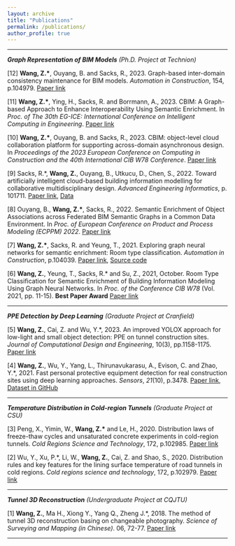 ```yaml
---
layout: archive
title: "Publications"
permalink: /publications/
author_profile: true
---
```


---------------------------------------------
​***Graph Representation of BIM Models** (Ph.D. Project at Technion)*

[12] **Wang, Z.\***, Ouyang, B. and Sacks, R., 2023. Graph-based inter-domain consistency maintenance for BIM models. *Automation in Construction*, 154, p.104979. [Paper link](https://doi.org/10.1016/j.autcon.2023.104979)

[11]   **Wang, Z.\***, Ying, H., Sacks, R. and Borrmann, A., 2023. CBIM: A Graph-based Approach to Enhance Interoperability Using Semantic Enrichment. In *Proc. of The 30th EG-ICE: International Conference on Intelligent Computing in Engineering*. [Paper link](https://www.ucl.ac.uk/bartlett/construction/sites/bartlett_construction/files/1339.pdf)

[10]  **Wang, Z.\***, Ouyang, B. and Sacks, R., 2023. CBIM: object-level cloud collaboration platform for supporting across-domain asynchronous design. In *Proceedings of the 2023 European Conference on Computing in Construction and the 40th International CIB W78 Conference*. [Paper link](https://ec-3.org/publications/conference/paper/?id=EC32023_189)

[9]  Sacks, R.\*, **Wang, Z.**, Ouyang, B., Utkucu, D., Chen, S., 2022. Toward artificially intelligent cloud-based building information modelling for collaborative multidisciplinary design. *Advanced Engineering Informatics*, p. 101711. [Paper link](https://doi.org/10.1016/j.aei.2022.101711), [Data](https://github.com/terry-oy/CBIM-position)

[8] Ouyang, B., **Wang, Z.\***, Sacks, R., 2022. Semantic Enrichment of Object Associations across Federated BIM Semantic Graphs in a Common Data Environment. In *Proc. of European Conference on Product and Process Modeling (ECPPM) 2022*. [Paper link](https://www.researchgate.net/publication/363700471_Semantic_Enrichment_of_Object_Associations_across_Federated_BIM_Semantic_Graphs_in_a_Common_Data_Environment)

[7] **Wang, Z.\***, Sacks, R. and Yeung, T., 2021. Exploring graph neural networks for semantic enrichment: Room type classification. *Automation in Construction*, p.104039. [Paper link](https://www.sciencedirect.com/science/article/abs/pii/S0926580521004908), [Source code](https://github.com/ZijianWang1995/SAGE-E)

[6] **Wang, Z.**, Yeung, T., Sacks, R.\* and Su, Z., 2021, October. Room Type Classification for Semantic Enrichment of Building Information Modeling Using Graph Neural Networks. In *Proc. of the Conference CIB W78* (Vol. 2021, pp. 11-15). **Best Paper Award** [Paper link](http://itc.scix.net/paper/w78-2021-paper-077)

---------------------------------------------

***PPE Detection by Deep Learning** (Graduate Project at Cranfield)*

[5] **Wang, Z.**, Cai, Z. and Wu, Y.\*, 2023. An improved YOLOX approach for low-light and small object detection: PPE on tunnel construction sites. *Journal of Computational Design and Engineering*, 10(3), pp.1158-1175. [Paper link](https://doi.org/10.1093/jcde/qwad042)

[4] **Wang, Z.**, Wu, Y., Yang, L., Thirunavukarasu, A., Evison, C. and Zhao, Y.\*, 2021. Fast personal protective equipment detection for real construction sites using deep learning approaches. *Sensors*, *21*(10), p.3478. [Paper link](https://doi.org/10.3390/s21103478), [Dataset in GitHub](https://github.com/ZijianWang1995/PPE_detection)

------------------------------------

***Temperature Distribution in Cold-region Tunnels**  (Graduate Project at CSU)*

[3] Peng, X., Yimin, W., **Wang, Z.\*** and Le, H., 2020. Distribution laws of freeze-thaw cycles and unsaturated concrete experiments in cold-region tunnels. *Cold Regions Science and Technology*, 172, p.102985. [Paper link](https://doi.org/10.1016/j.coldregions.2019.102985)

[2] Wu, Y., Xu, P.\*, Li, W., **Wang, Z.**, Cai, Z. and Shao, S., 2020. Distribution rules and key features for the lining surface temperature of road tunnels in cold regions. *Cold regions science and technology*, 172, p.102979. [Paper link](https://doi.org/10.1016/j.coldregions.2019.102979)

------------------------------------

***Tunnel 3D Reconstruction**  (Undergraduate Project at CQJTU)* 
   
[1] **Wang, Z.**, Ma H., Xiong Y., Yang Q., Zheng J.\*, 2018. The method of tunnel 3D reconstruction basing on changeable photography. *Science of Surveying and Mapping (in Chinese)*. 06, 72-77. [Paper link](https://kns.cnki.net/KCMS/detail/detail.aspx?dbcode=CJFQ&dbname=CJFDLAST2018&filename=CHKD201806012&v=MjcxNjJDVVI3cWZadVJ1Rml6aFVMdkpKaVhBYXJHNEg5bk1xWTlFWm9SOGVYMUx1eFlTN0RoMVQzcVRyV00xRnI=)


   ------------------------------
 

